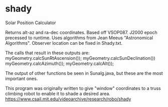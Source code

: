 # shady
Solar Position Calculator

Returns alt-az and ra-dec coordinates. Based off VSOP087. J2000 epoch precessed to runtime. Uses algorithms from Jean Meeus "Astronomical Algorithms". Observer location can be fixed in Shady.txt.

The calls that result in these outputs are:
	myGeometry.calcSunRtAscension());
	myGeometry.calcSunDeclination())
	myGeometry.calcAzimuth());
	myGeometry.calcAlt());
     
The output of other functions be seen in Sunalg.java, but these are the most important ones.

This program was originally written to give "window" coordinates to a truss climbing robot to enable it to shade a desired area. 
https://www.csail.mit.edu/videoarchive/research/robo/shady
